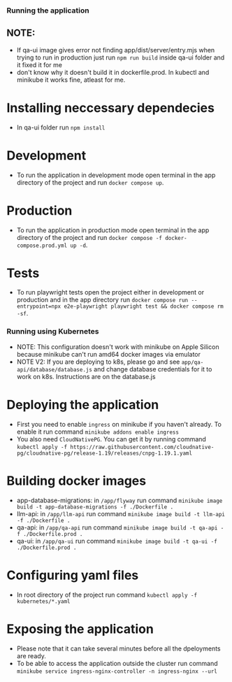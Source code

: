 ### Running the application 

## NOTE:
- If qa-ui image gives error not finding app/dist/server/entry.mjs when trying to run in production just run `npm run build` inside qa-ui folder and it fixed it for me
- don't know why it doesn't build it in dockerfile.prod. In kubectl and minikube it works fine, atleast for me. 

# Installing neccessary dependecies 
- In qa-ui folder run `npm install`

# Development 
- To run the application in development mode open terminal in the app directory 
  of the project and run `docker compose up`.

# Production 
- To run the application in production mode open terminal in the app directory 
  of the project and run `docker compose -f docker-compose.prod.yml up -d`.

# Tests 
- To run playwright tests open the project either in development or production and in the app directory 
  run `docker compose run --entrypoint=npx e2e-playwright playwright test && docker compose rm -sf`.

### Running using Kubernetes 
- NOTE: This configuration doesn't work with minikube on Apple Silicon because minikube can't run amd64 docker images via emulator
- NOTE V2: If you are deploying to k8s, please go and see `app/qa-api/database/database.js` and change database credentials for it to work on k8s. Instructions are on the database.js

# Deploying the application
- First you need to enable `ingress` on minikube if you haven't already. To enable it run command `minikube addons enable ingress`
- You also need `CloudNativePG`. You can get it by running command `kubectl apply -f https://raw.githubusercontent.com/cloudnative-pg/cloudnative-pg/release-1.19/releases/cnpg-1.19.1.yaml`

# Building docker images 
- app-database-migrations: in `/app/flyway` run command `minikube image build -t app-database-migrations -f ./Dockerfile .`
- llm-api: in `/app/llm-api` run command `minikube image build -t llm-api -f ./Dockerfile .`
- qa-api: in `/app/qa-api` run command `minikube image build -t qa-api -f ./Dockerfile.prod .`
- qa-ui: in `/app/qa-ui` run command `minikube image build -t qa-ui -f ./Dockerfile.prod .`

# Configuring yaml files 
- In root directory of the project run command `kubectl apply -f kubernetes/*.yaml`

# Exposing the application 
- Please note that it can take several minutes before all the dpeloyments are ready. 
- To be able to access the application outside the cluster run command `minikube service ingress-nginx-controller -n ingress-nginx --url`